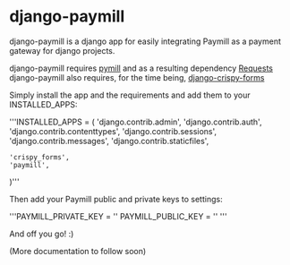 django-paymill
==============

django-paymill is a django app for easily integrating Paymill as a payment gateway for django projects.

django-paymill requires [pymill](https://github.com/kliment/pymill) and as a resulting dependency [Requests](http://docs.python-requests.org/en/latest/)
django-paymill also requires, for the time being, [django-crispy-forms](https://github.com/maraujop/django-crispy-forms)

Simply install the app and the requirements and add them to your INSTALLED_APPS:

'''INSTALLED_APPS = (
    'django.contrib.admin',
    'django.contrib.auth',
    'django.contrib.contenttypes',
    'django.contrib.sessions',
    'django.contrib.messages',
    'django.contrib.staticfiles',
    
    'crispy_forms',
    'paymill',
)'''

Then add your Paymill public and private keys to settings:

'''PAYMILL_PRIVATE_KEY = ''
PAYMILL_PUBLIC_KEY = ''
'''

And off you go! :)


(More documentation to follow soon)
